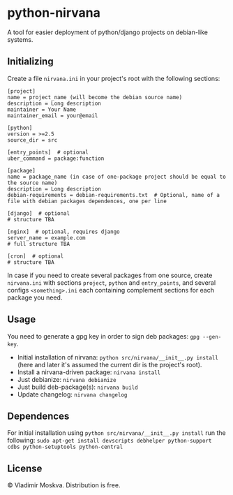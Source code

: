 python-nirvana
==============

A tool for easier deployment of python/django projects on debian-like systems.

Initializing
------------

Create a file `nirvana.ini` in your project's root with the following sections:

    [project]
    name = project_name (will become the debian source name)
    description = Long description
    maintainer = Your Name
    maintainer_email = your@email
    
    [python]
    version = >=2.5
    source_dir = src
    
    [entry_points]  # optional
    uber_command = package:function
    
    [package]
    name = package_name (in case of one-package project should be equal to the source name)
    description = Long description
    debian-requirements = debian-requirements.txt  # Optional, name of a file with debian packages dependences, one per line
    
    [django]  # optional
    # structure TBA
    
    [nginx]  # optional, requires django
    server_name = example.com
    # full structure TBA
    
    [cron]  # optional
    # structure TBA
    
In case if you need to create several packages from one source, create `nirvana.ini` with sections `project`,
`python` and `entry_points`, and several configs `<something>.ini` each containing complement sections for each
package you need.

Usage
-----

You need to generate a gpg key in order to sign deb packages: `gpg --gen-key`.

  * Initial installation of nirvana: `python src/nirvana/__init__.py install` (here and later it's assumed the current dir is the project's root).
  * Install a nirvana-driven package: `nirvana install`
  * Just debianize: `nirvana debianize`
  * Just build deb-package(s): `nirvana build`
  * Update changelog: `nirvana changelog`

Dependences
-----------

For initial installation using `python src/nirvana/__init__.py install` run the following: `sudo apt-get install devscripts debhelper python-support cdbs python-setuptools python-central`

License
-------

© Vladimir Moskva. Distribution is free.
